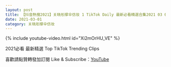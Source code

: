 ```yaml
---
layout: post
title: 【抖音熱搜2021】关晓彤撑伞仿妆 1 TikTok Daily 最新必看精選合集2021 03 01
date: 2021-03-01
category: 关晓彤撑伞仿妆
---
```


{% include youtube-video.html id="Xi2mOrHU_VE" %}

2021必看 最新精選 Top TikTok Trending Clips

喜歡請點贊轉發加訂閱 Like & Subscribe：[YouTube](https://www.youtube.com/channel/UCAoR7VcanIPd04uEq_GIylA/videos)


